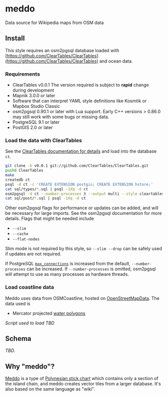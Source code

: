# meddo

Data source for Wikipedia maps from OSM data

## Install

This style requires an osm2pgsql database loaded with [https://github.com/ClearTables/ClearTables](https://github.com/ClearTables/ClearTables) and ocean data.

### Requirements

* ClearTables v0.0.1
  The version required is subject to **rapid** change during development
* Mapnik 3.0.0 or later
* Software that can interpret YAML style definitions like Kosmtik or Mapbox Studio Classic
* osm2pgsql 0.90.1 or later with Lua support. Early C++ versions > 0.86.0 may still work with some bugs or missing data.
* PostgreSQL 9.1 or later
* PostGIS 2.0 or later

### Load the data with ClearTables

See the [ClearTables documentation for details](https://github.com/ClearTables/ClearTables#usage) and load into the database `ct`.

```sh
git clone -b v0.0.1 git://github.com/ClearTables/ClearTables.git
pushd ClearTables
make
createdb ct
psql -d ct -c 'CREATE EXTENSION postgis; CREATE EXTENSION hstore;'
cat sql/types/*.sql | psql -1Xq -d ct
osm2pgsql -d ct --number-processes 3 --output multi --style cleartables.json ~/path/to/extract
cat sql/post/*.sql | psql -1Xq -d ct
```

Other osm2pgsql flags for performance or updates can be added, and will be necessary for large imports. See the osm2pgsql documentation for more details.
Flags that might be needed include
- `--slim`
- `--cache`
- `--flat-nodes`

Slim mode is not required by this style, so ``--slim --drop`` can be safely used if updates are not required.

If PostgreSQL [`max_connections`](http://www.postgresql.org/docs/9.3/static/runtime-config-connection.html#RUNTIME-CONFIG-CONNECTION-SETTINGS)
is increased from the default, `--number-processes` can be increased. If `--number-processes` is omitted, osm2pgsql will
attempt to use as many processes as hardware threads.

### Load coastline data

Meddo uses data from OSMCoastline, hosted on [OpenStreetMapData](http://openstreetmapdata.com/). The data used is

* Mercator projected [water polygons](http://openstreetmapdata.com/data/water-polygons)

*Script used to load TBD*

## Schema

*TBD.*

## Why "meddo"?

[Meddo](https://en.wikipedia.org/wiki/Marshall_Islands_stick_chart#Meddo_charts) is a type of [Polynesian stick chart](https://en.wikipedia.org/wiki/Marshall_Islands_stick_chart) which contains only a section of the island chain, and meddo creates vector tiles from a larger database. It's also based on the same language as "wiki".
